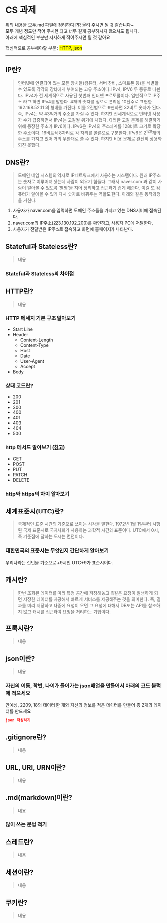 # CS 과제

위의 내용을 모두.md 파일에 정리하여 PR 올려 주시면 될 것 같습니다~<br>
모두 개념 정도만 적어 주시면 되고 너무 깊게 공부하시지 않으셔도 됩니다.<br>
아래에 핵심적인 부분만 자세하게 적어주시면 될 것 같아요<br>

핵심적으로 공부해야할 부분 : <mark>HTTP, json<mark><br>

- - -

## IP란?
> 인터넷에 연결되어 있는 모든 장치들(컴퓨터, 서버 장비, 스마트폰 등)을 식별할 수 있도록 각각의 장비에게 부여되는 고유 주소이다. IPv4, IPV6 두 종류로 나뉜다. IPv4가 전 세계적으로 사용된 첫번째 인터넷 프로토콜이다. 일반적으로 IP주소 라고 하면 IPv4를 말한다. 4개의 숫자를 점으로 분리된 10진수로 표현한 192.168.52.11 의 형태를 가진다. 이를 2진법으로 표현하면 32비트 숫자가 된다. 즉, IPv4는 약 43억개의 주소를 가질 수 있다. 하지만 전세계적으로 인터넷 사용자 수가 급증하면서 IPv4는 고갈될 위기에 처했다. 이러한 고갈 문제를 해결하기 위해 등장한 주소가 IPv6이다. IPv6은 IPv4의 주소체계를 128비트 크기로 확장한 주소이다. 16비트씩 8자리로 각 자리를 콜론으로 구분한다. IPv6은 2<sup>128</sup>개의 주소를 가지고 있어 거의 무한대로 쓸 수 있다. 하지만 비용 문제로 완전히 상용화 되진 못했다.

## DNS란?
> 도메인 네임 시스템의 약자로 IP네트워크에서 사용하는 시스템이다. 원래 IP주소는 숫자로 이루어져 있는데 사람이 외우기 힘들다. 그래서 naver.com 과 같이 사람이 알아볼 수 있도록 ‘별명’을 지어 정리하고 접근하기 쉽게 해준다. 이걸 또 컴퓨터가 알아볼 수 있게 다시 숫자로 바꿔주는 역할도 한다. 아래와 같은 동작과정을 거친다.
<p>
  <ol>
    <li>사용자가 naver.com을 입력하면 도메인 주소들을 가지고 있는 DNS서버에 접속된다.</li>
    <li>naver.com의 IP주소(223.130.192.200)를 확인하고, 사용자 PC에 저달한다.</li>
    <li>사용자가 전달받은 IP주소로 접속하고 화면에 홈페이지가 나타난다.</li>
  </ol>
</p>

## Stateful과 Stateless란?
> 내용

### Stateful과 Stateless의 차이점

## HTTP란?
> 내용
### HTTP 메세지 기본 구조 알아보기
- Start Line
- Header
  - Content-Length
  - Content-Type
  - Host
  - Date
  - User-Agent
  - Accept
- Body
### 상태 코드란?
- 200
- 201
- 300
- 400
- 401
- 403
- 404
- 500
### http 메서드 알아보기 ([참고](https://inpa.tistory.com/entry/WEB-%F0%9F%8C%90-HTTP-%EB%A9%94%EC%84%9C%EB%93%9C-%EC%A2%85%EB%A5%98-%ED%86%B5%EC%8B%A0-%EA%B3%BC%EC%A0%95-%F0%9F%92%AF-%EC%B4%9D%EC%A0%95%EB%A6%AC))
- GET
- POST
- PUT
- PATCH
- DELETE
### http와 https의 차이 알아보기

## 세계표준시(UTC)란?
> 국제적인 표준 시간의 기준으로 쓰이는 시각을 말한다. 1972년 1월 1일부터 시행된 국제 표준시로 국제사회가 사용하는 과학적 시간의 표준이다. UTC에서 0시, 즉 기준점에 달하는 도시는 런던이다.
### 대한민국의 표준시는 무엇인지 **간단**하게 알아보기
<p>
  우리나라는 런던을 기준으로 +9시인 UTC+9가 표준시이다.
</p>

## 캐시란?
>  한번 조회된 데이터를 미리 특정 공간에 저장해놓고 똑같은 요청이 발생하게 되면 저장한 데이터를 제공해서 빠르게 서비스를 제공해주는 것을 의미한다. 즉, 결과를 미리 저장하고 나중에 요청이 오면 그 요청에 대해서 DB또는 API를 참조하지 않고 캐시를 접근하여 요청을 처리하는 기법이다.

## 프록시란?
> 내용

## json이란?
> 내용
### 자신의 이름, 학번, 나이가 들어가는 json배열을 만들어서 아래의 코드 블럭에 적으세요
안예성, 2209, 18의 데이터 한 개와 자신의 정보를 적은 데이터를 만들어 총 2개의 데이터를 만드세요
```json
json 작성하기
```

## .gitignore란?
> 내용

## URL, URI, URN이란?
> 내용

## .md(markdown)이란?
> 내용
### 많이 쓰는 문법 적기

## 스레드란?
> 내용

## 세션이란?
> 내용

## 쿠키란?
> 내용
